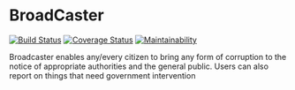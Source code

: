# BroadCaster

[![Build Status](https://travis-ci.org/gitego-brian/BroadCaster.svg?branch=develop)](https://travis-ci.org/gitego-brian/BroadCaster) [![Coverage Status](https://coveralls.io/repos/github/gitego-brian/BroadCaster/badge.svg)](https://coveralls.io/github/gitego-brian/BroadCaster) [![Maintainability](https://api.codeclimate.com/v1/badges/7a78c9b7624a7bc0fe7c/maintainability)](https://codeclimate.com/github/gitego-brian/BroadCaster/maintainability)

Broadcaster enables any/every citizen to bring any form of corruption to the notice of appropriate authorities and the general public. Users can also report on things that need government intervention
